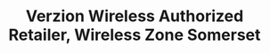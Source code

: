 ---
title: "Verzion Wireless Authorized Retailer, Wireless Zone Somerset"
url: /somerset/verzion-wireless-authorized-retailer-wireless-zone-somerset/
shop: Handy
---